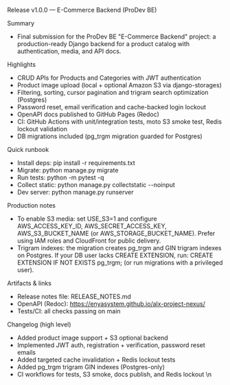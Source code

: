 Release v1.0.0 — E-Commerce Backend (ProDev BE)

Summary
- Final submission for the ProDev BE "E-Commerce Backend" project: a production-ready Django backend for a product catalog with authentication, media, and API docs.

Highlights
- CRUD APIs for Products and Categories with JWT authentication
- Product image upload (local + optional Amazon S3 via django-storages)
- Filtering, sorting, cursor pagination and trigram search optimization (Postgres)
- Password reset, email verification and cache-backed login lockout
- OpenAPI docs published to GitHub Pages (Redoc)
- CI: GitHub Actions with unit/integration tests, moto S3 smoke test, Redis lockout validation
- DB migrations included (pg_trgm migration guarded for Postgres)

Quick runbook
- Install deps: pip install -r requirements.txt
- Migrate: python manage.py migrate
- Run tests: python -m pytest -q
- Collect static: python manage.py collectstatic --noinput
- Dev server: python manage.py runserver

Production notes
- To enable S3 media: set USE_S3=1 and configure AWS_ACCESS_KEY_ID, AWS_SECRET_ACCESS_KEY, AWS_S3_BUCKET_NAME (or AWS_STORAGE_BUCKET_NAME). Prefer using IAM roles and CloudFront for public delivery.
- Trigram indexes: the migration creates pg_trgm and GIN trigram indexes on Postgres. If your DB user lacks CREATE EXTENSION, run: CREATE EXTENSION IF NOT EXISTS pg_trgm; (or run migrations with a privileged user).

Artifacts & links
- Release notes file: RELEASE_NOTES.md
- OpenAPI (Redoc): https://enyasystem.github.io/alx-project-nexus/
- Tests/CI: all checks passing on main

Changelog (high level)
- Added product image support + S3 optional backend
- Implemented JWT auth, registration + verification, password reset emails
- Added targeted cache invalidation + Redis lockout tests
- Added pg_trgm trigram GIN indexes (Postgres-only)
- CI workflows for tests, S3 smoke, docs publish, and Redis lockout
\n